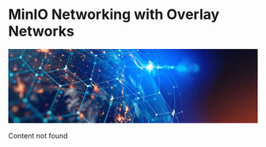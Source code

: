 # MinIO Networking with Overlay Networks

![Header Image](/articles/images/MinIO_Networking_with_Overlay_Networks.jpg)

Content not found
